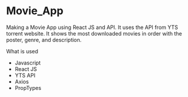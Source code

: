 # Movie_App

Making a Movie App using React JS and API.
It uses the API from YTS torrent website.
It shows the most downloaded movies in order with the poster, genre, and description.

What is used
- Javascript
- React JS
- YTS API
- Axios
- PropTypes
